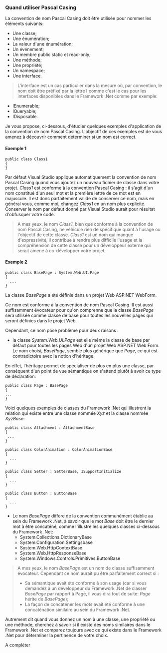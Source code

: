 ### Quand utiliser Pascal Casing


La convention de nom Pascal Casing doit être utilisée pour nommer les éléments suivants:
* Une classe;
* Une énumération;
* La valeur d'une énumération;
* Un événement;
* Un membre public static et read-only;
* Une méthode;
* Une propriété;
* Un namespace;
* Une interface.

>L'interface est un cas particulier dans la mesure où, par convention, le nom doit être préfixé par la lettre **I** comme c'est le cas pour les interfaces disponibles dans le Framework .Net comme par exemple:
* IEnumerable;
* IQueryable;
* IDisposable.

Je vous propose, ci-dessous, d'étudier quelques exemples d'application de la convention de nom Pascal Casing.
L'objectif de ces exemples est de vous amenez à découvrir comment déterminer si un nom est correct.  

#### Exemple 1
```Csharp
public class Class1
{
}
```
 Par défaut Visual Studio applique automatiquement la convention de nom Pascal Casing quand vous ajoutez un nouveau fichier de classe dans votre projet.
 *Class1* est conforme à la convention Pascal Casing : il s'agit d'un nom constitué d'un seul mot et la première lettre de ce mot est en majuscule.
 Il est donc parfaitement valide de conserver ce nom, mais en général vous, comme moi, changez *Class1* en un nom plus explicite. Conserver le nom par défaut donné par Visual Studio aurait pour résultat d'obfusquer votre code.
 
 >A mes yeux, le nom *Class1*, bien que conforme à la convention de nom Pascal Casing, ne véhicule rien de spécifique quant à l'usage ou l'objectif de cette classe. *Class1* est un nom qui manque d'expressivité, il contribue à rendre plus difficile l'usage et la compréhension de cette classe pour un développeur externe qui serait amené à co-développer votre projet. 
  
  #### Exemple 2
```Csharp
public class BasePage : System.Web.UI.Page
{
  ...
}
```
  La classe *BasePage* a été définie dans un projet Web ASP.NET WebForm.
  
  Ce nom est conforme à la convention de nom Pascal Casing.
  Il est aussi suffisamment évocateur pour qu'on comprenne que la classe *BasePage* sera utilisée comme classe de base pour toutes les nouvelles pages qui seront définies dans le projet Web.
  
  Cependant, ce nom pose problème pour deux raisons :
  * la classe *System.Web.UI.Page* est elle même la classe de base par défaut pour toutes les pages Web d'un projet Web ASP.NET Web Form.
  Le nom choisi, *BasePage*, semble plus générique que *Page*, ce qui est contradictoire avec la notion d'héritage.
  
  En effet, l'héritage permet de spécialiser de plus en plus une classe, par conséquent d'un point de vue sémantique on s'attend plutôt à avoir ce type de déclaration:
  
  ```Csharp
public class Page : BasePage
{
  ...
}
```
  
  Voici quelques exemples de classes du Framework .Net qui illustrent la relation qui existe entre une classe nommée *Xyz* et la classe nommée *XyzBase*:
  
 ```Csharp
public class Attachment : AttachmentBase
{
  ...
}
```
```Csharp
public class ColorAnimation : ColorAnimationBase
{
  ...
}
```
```Csharp
public class Setter : SetterBase, ISupportInitialize
{
  ...
}
```
```Csharp
public class Button : ButtonBase
{
  ...
}
```
  
  * Le nom *BasePage* diffère de la convention communément établie au sein du Framework .Net, à savoir que le mot *Base* doit être le dernier mot à être concaténé, comme l'illustre les quelques classes ci-dessous du Framework .Net:
    * System.Collections.DictionaryBase
    * System.Configuration.Settingsbase
    * System.Web.HttpContextBase
    * System.Web.HttpResponseBase
    * System.Windows.Controls.Primitives.ButtonBase
  
  
 > A mes yeux, le nom *BasePage* est un nom de classe suffisamment évocateur. Cependant ce nom aurait pu être parfaitement correct si :
   > * Sa sémantique avait été conforme à son usage (car si vous demandez à un développeur du Framework .Net de classer *BasePage* par rapport à Page, il vous dira tout de suite: *Page* hérite de *BasePage*); 
   > * La façon de concaténer les mots avait été conforme à une concaténation similaire au sein du Framework .Net.

Autrement dit quand vous donnez un nom à une classe, une propriété ou une méthode, cherchez à savoir si il existe des noms similaires dans le Framework .Net et comparez toujours avec ce qui existe dans le Framework .Net pour déterminer la pertinence de votre choix. 

 
 A compléter